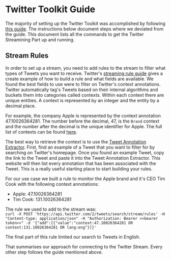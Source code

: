 # Twitter Toolkit Guide

The majority of setting up the Twitter Toolkit was accomplished by following [this guide](https://developer.twitter.com/en/docs/tutorials/developer-guide--twitter-api-toolkit-for-google-cloud1). The instructions below document steps where we deviated from the guide. 
This document lists all the commands to  get the Twitter Streamining Part up and running. 

## Stream Rules

In order to set up a stream, you need to add rules to the stream to filter what types of Tweets you want to receive. Twitter's [streaming rule guide](https://developer.twitter.com/en/docs/twitter-api/tweets/filtered-stream/integrate/build-a-rule) gives a create example of how to build a rule and what fields are available. We found the best fields to use were to filter on Twitter's context annotations. Twitter automatically tag's Tweets based on their internal algorithms and buckets them into categories called contexts. Within each context there are unique entities. A context is represented by an integer and the entity by a decimal place. 

For example, the company Apple is represented by the context annotation 47.10026364281. The number before the decimal, 47, is the `Brand` context and the number after the decimal is the unique identifier for Apple. The full list of contexts can be found [here](https://developer.twitter.com/en/docs/twitter-api/annotations/overview). 

The best way to retrieve the context is to use the [Tweet Annotation Extractor](https://tweet-entity-extractor.glitch.me). First, find an example of a Tweet that you want to filter for by searching on Twitter's homepage. Once you found an example Tweet, copy the link to the Tweet and paste it into the Tweet Annotation Extractor. This website will then list every annotation that has been associated with the Tweet. This is a really useful starting place to start building your rules. 

For our use case we built a rule to monitor the Apple brand and it's CEO Tim Cook with the following context annotations:  
- Apple: 47.10026364281
- Tim Cook: 131.10026364281

The rule we used to add to the stream was:  
`curl -X POST 'https://api.twitter.com/2/tweets/search/stream/rules' -H "Content-type: application/json" -H "Authorization: Bearer <<bearer token>>" -d '{"add":[{"value":"context:47.10026364281 OR context:131.10026364281 OR lang:eng"}]}'`  

The final part of this rule limited our search to Tweets in English. 

That summarises our approach for connecting to the Twitter Stream. Every other step follows the guide mentioned above.
